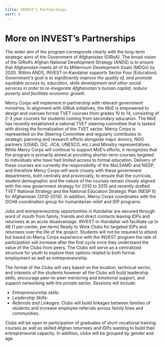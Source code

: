 ```yaml
---
title: INVEST's Partnerships
sort: 6
---
```


# More on INVEST’s Partnerships

The wider aim of the program corresponds clearly with the long-term strategic aims of the Government of Afghanistan (GIRoA). The broad vision of the GIRoA’s Afghan National Development Strategy (ANDS) is to ensure that Afghanistan meets all of its Millennium Development Goals (MDGs) by 2020. Within ANDS, INVEST-in-Kandahar supports Sector Four (Education): *Government's goal is to significantly improve the quality of, and promote equitable access to, education, skills development and other social services in order to re-invigorate Afghanistan's human capital, reduce poverty and facilitate economic growth.*

Mercy Corps will implement in partnership with relevant government ministries.  In alignment with GIRoA initiatives, the MoE is empowered to design and oversee formal TVET courses from grades 10 to 14, consisting of 2-3 year courses for students coming from secondary education. The MoE has recently established a national TVET steering committee that is tasked with driving the formalization of the TVET sector. Mercy Corps is represented on the Steering Committee and regularly contributes to strategic planning and research efforts alongside major donors, NGO partners (USAID, GIZ, JICA, UNESCO, etc.) and Ministry representatives.  While Mercy Corps will continue to support MoE’s efforts, it recognizes that the program is primarily aimed at providing shorter-term courses targeted to individuals who have had limited access to formal education. Delivery of these courses are currently the responsibility of the MoLSAMD and NSDP, and therefore Mercy Corps will work closely with these government departments, both centrally and provincially, to ensure that the curricula, student demographic and the nature of the courses remain closely aligned with the new government strategy for 2010 to 2015 and recently drafted TVET National Strategy and the National Education Strategic Plan (NESP II) for Afghanistan (2010-2014). In addition, Mercy Corps coordinates with the OCHA coordination group for humanitarian relief and IDP programs.

Jobs and entrepreneurship opportunities in Kandahar are secured through word of mouth from family, friends and direct contacts leaving IDPs and returnees at an acute disadvantage. INVEST-in-Kandahar will facilitate up to 48 (1 per-center, per-term) Ready to Work Clubs for targeted IDPs and returnees over the life of the project. Students will not be required to attend but based on Mercy Corps experience with the INVEST program the rate of participation will increase after the first cycle once they understand the value of the Clubs from peers. The Clubs will serve as a centralized structure for youth to explore their options related to both formal employment as well as entrepreneurship.

The format of the Clubs will vary based on the location, technical sector, and interests of the students however all the Clubs will build leadership skills, encourage peer-to-peer mentoring and emotional support, and support networking with the private sector. Sessions will include:

- *Entrepreneurship skills*: 
- *Leadership Skills*: 
- *Referrals and Linkages*: Clubs will build linkages between families of students and increase employee referrals across family lines and communities.

Clubs will be open to participation of graduates of short vocational training courses as well as skilled Afghan returnees and IDPs wanting to build their entrepreneurial capacity. In addition, clubs will be grouped by gender and age. 
